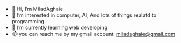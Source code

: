 - 👋 Hi, I’m MiladAghaie
- 👀 I’m interested in computer, AI, And lots of things realatd to programming
- 🌱 I’m currently learning web developing
- 📫 you can reach me by my gmail account: miladaghaie@gmail.com

<!---
MiladAghaie/MiladAghaie is a ✨ special ✨ repository because its `README.md` (this file) appears on your GitHub profile.
You can click the Preview link to take a look at your changes.
--->
